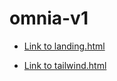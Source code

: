 # omnia-v1

- [Link to  landing.html](https://mgeojames.github.io/omnia-v1/omnia-landing.html)

- [Link to tailwind.html](https://mgeojames.github.io/omnia-v1/omnia-tailwind.html)